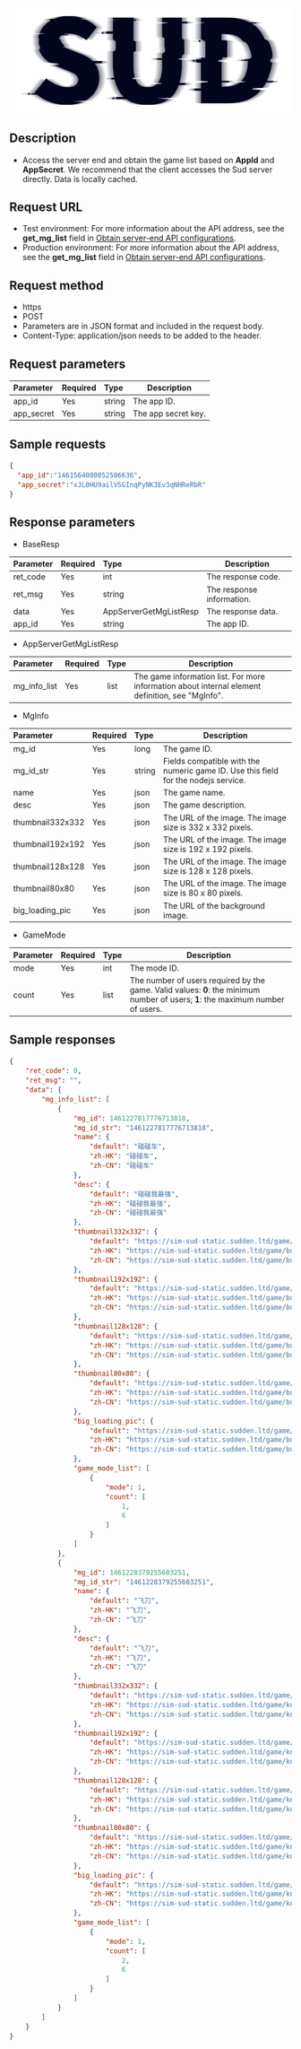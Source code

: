 #

![SUD](../../Resource/logo.png)

## Description

- Access the server end and obtain the game list based on **AppId** and **AppSecret**. We recommend that the client accesses the Sud server directly. Data is locally cached.

## Request URL

- Test environment: For more information about the API address, see the **get_mg_list** field in [Obtain server-end API configurations](ObtainServerEndAPIConfigurations.md).
- Production environment: For more information about the API address, see the **get_mg_list** field in [Obtain server-end API configurations](ObtainServerEndAPIConfigurations.md).

## Request method
- https
- POST
- Parameters are in JSON format and included in the request body.
- Content-Type: application/json needs to be added to the header.

## Request parameters

| Parameter | Required | Type | Description |
|:----|:---|:-----|-----|
| app_id | Yes | string | The app ID. |
| app_secret | Yes | string | The app secret key. |

## Sample requests

```json
{
  "app_id":"1461564080052506636",
  "app_secret":"xJL0HU9ailVSGInqPyNK3Ev3qNHReRbR"
}
```

## Response parameters

- BaseResp

| Parameter | Required | Type | Description |
|:----    |:---|:----- |-----   |
| ret_code | Yes | int | The response code. |
| ret_msg | Yes | string | The response information. |
| data | Yes | AppServerGetMgListResp | The response data. |
| app_id | Yes | string | The app ID. |

- AppServerGetMgListResp

| Parameter | Required | Type | Description |
|:----    |:---|:----- |-----   |
| mg_info_list | Yes | list | The game information list. For more information about internal element definition, see "MgInfo". |


- MgInfo

| Parameter | Required | Type | Description |
|:----    |:---|:----- |------------------------------|
| mg_id | Yes | long | The game ID. |
| mg_id_str | Yes | string | Fields compatible with the numeric game ID. Use this field for the nodejs service. |
| name | Yes | json | The game name. |
| desc | Yes | json | The game description. |
| thumbnail332x332 | Yes | json | The URL of the image. The image size is 332 x 332 pixels. |
| thumbnail192x192 | Yes | json | The URL of the image. The image size is 192 x 192 pixels. |
| thumbnail128x128 | Yes | json | The URL of the image. The image size is 128 x 128 pixels. |
| thumbnail80x80 | Yes | json | The URL of the image. The image size is 80 x 80 pixels. |
| big_loading_pic | Yes | json | The URL of the background image. |

- GameMode

| Parameter | Required | Type | Description |
|:----    |:---|:----- |-----   |
| mode | Yes | int | The mode ID. |
|count | Yes | list | The number of users required by the game. Valid values: **0**: the minimum number of users; **1**: the maximum number of users. |

## Sample responses

```json
{
    "ret_code": 0,
    "ret_msg": "",
    "data": {
        "mg_info_list": [
            {
                "mg_id": 1461227817776713818,
                "mg_id_str": "1461227817776713818",
                "name": {
                    "default": "碰碰车",
                    "zh-HK": "碰碰车",
                    "zh-CN": "碰碰车"
                },
                "desc": {
                    "default": "碰碰我最强",
                    "zh-HK": "碰碰我最强",
                    "zh-CN": "碰碰我最强"
                },
                "thumbnail332x332": {
                    "default": "https://sim-sud-static.sudden.ltd/game/bumper/332.png",
                    "zh-HK": "https://sim-sud-static.sudden.ltd/game/bumper/332.png",
                    "zh-CN": "https://sim-sud-static.sudden.ltd/game/bumper/332.png"
                },
                "thumbnail192x192": {
                    "default": "https://sim-sud-static.sudden.ltd/game/bumper/192.png",
                    "zh-HK": "https://sim-sud-static.sudden.ltd/game/bumper/192.png",
                    "zh-CN": "https://sim-sud-static.sudden.ltd/game/bumper/192.png"
                },
                "thumbnail128x128": {
                    "default": "https://sim-sud-static.sudden.ltd/game/bumper/128.png",
                    "zh-HK": "https://sim-sud-static.sudden.ltd/game/bumper/128.png",
                    "zh-CN": "https://sim-sud-static.sudden.ltd/game/bumper/128.png"
                },
                "thumbnail80x80": {
                    "default": "https://sim-sud-static.sudden.ltd/game/bumper/80.png",
                    "zh-HK": "https://sim-sud-static.sudden.ltd/game/bumper/80.png",
                    "zh-CN": "https://sim-sud-static.sudden.ltd/game/bumper/80.png"
                },
                "big_loading_pic": {
                    "default": "https://sim-sud-static.sudden.ltd/game/bumper/bg.jpg",
                    "zh-HK": "https://sim-sud-static.sudden.ltd/game/bumper/bg.jpg",
                    "zh-CN": "https://sim-sud-static.sudden.ltd/game/bumper/bg.jpg"
                },
                "game_mode_list": [
                    {
                        "mode": 1,
                        "count": [
                            1,
                            6
                        ]
                    }
                ]
            },
            {
                "mg_id": 1461228379255603251,
                "mg_id_str": "1461228379255603251",
                "name": {
                    "default": "飞刀",
                    "zh-HK": "飞刀",
                    "zh-CN": "飞刀"
                },
                "desc": {
                    "default": "飞刀",
                    "zh-HK": "飞刀",
                    "zh-CN": "飞刀"
                },
                "thumbnail332x332": {
                    "default": "https://sim-sud-static.sudden.ltd/game/knife/332.png",
                    "zh-HK": "https://sim-sud-static.sudden.ltd/game/knife/332.png",
                    "zh-CN": "https://sim-sud-static.sudden.ltd/game/knife/332.png"
                },
                "thumbnail192x192": {
                    "default": "https://sim-sud-static.sudden.ltd/game/knife/192.png",
                    "zh-HK": "https://sim-sud-static.sudden.ltd/game/knife/192.png",
                    "zh-CN": "https://sim-sud-static.sudden.ltd/game/knife/192.png"
                },
                "thumbnail128x128": {
                    "default": "https://sim-sud-static.sudden.ltd/game/knife/128.png",
                    "zh-HK": "https://sim-sud-static.sudden.ltd/game/knife/128.png",
                    "zh-CN": "https://sim-sud-static.sudden.ltd/game/knife/128.png"
                },
                "thumbnail80x80": {
                    "default": "https://sim-sud-static.sudden.ltd/game/knife/80.png",
                    "zh-HK": "https://sim-sud-static.sudden.ltd/game/knife/80.png",
                    "zh-CN": "https://sim-sud-static.sudden.ltd/game/knife/80.png"
                },
                "big_loading_pic": {
                    "default": "https://sim-sud-static.sudden.ltd/game/knife/bg.jpg",
                    "zh-HK": "https://sim-sud-static.sudden.ltd/game/knife/bg.jpg",
                    "zh-CN": "https://sim-sud-static.sudden.ltd/game/knife/bg.jpg"
                },
                "game_mode_list": [
                    {
                        "mode": 1,
                        "count": [
                            2,
                            6
                        ]
                    }
                ]
            }
        ]
    }
}
```

